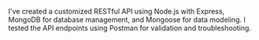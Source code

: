 I've created a customized RESTful API using Node.js with Express, MongoDB for database management, and Mongoose for data modeling. I tested the API endpoints using Postman for validation and troubleshooting.
